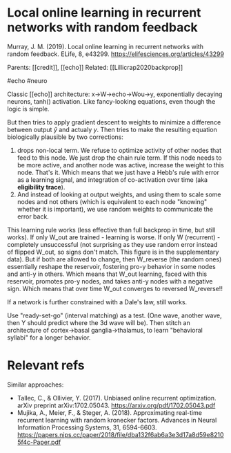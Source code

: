 # Local online learning in recurrent networks with random feedback

Murray, J. M. (2019). Local online learning in recurrent networks with random feedback. ELife, 8, e43299.
https://elifesciences.org/articles/43299

Parents: [[credit]], [[echo]]
Related: [[Lillicrap2020backprop]]

#echo #neuro


Classic [[echo]] architecture: x→W→echo→Wou→y, exponentially decaying neurons, tanh() activation. Like fancy-looking equations, even though the logic is simple.

But then tries to apply gradient descent to weights to minimize a difference between output $\hat y$ and actualy $y$. Then tries to make the resulting equation biologically plausible by two corrections:
1. drops non-local term. We refuse to optimize activity of other nodes that feed to this node. We just drop the chain rule term. If this node needs to be more active, and another node was active, increase the weight to this node. That's it. Which means that we just have a Hebb's rule with error as a learning signal, and integration of co-activation over time (aka **eligibility trace**).
2. And instead of looking at output weights, and using them to scale some nodes and not others (which is equivalent to each node "knowing" whether it is important), we use random weights to communicate the error back. 

This learning rule works (less effective than full backprop in time, but still works). If only W_out are trained - learning is worse. If only W (recurrent) - completely unsuccessful (not surprising as they use random error instead of flipped W_out, so signs don't match. This figure is in the supplementary data). But if both are allowed to change, then W_reverse (the random ones) essentially reshape the reservoir, fostering pro-y behavior in some nodes and anti-y in others. Which means that W_out learning, faced with this reservoir, promotes pro-y nodes, and takes anti-y nodes with a negative sign. Which means that over time W_out converges to reversed W_reverse!!

If a network is further constrained with a Dale's law, still works.

Use "ready-set-go" (interval matching) as a test. (One wave, another wave, then Y should predict where the 3d wave will be). Then stitch an architecture of cortex→basal ganglia→thalamus, to learn "behavioral syllabi" for a longer behavior.

# Relevant refs

Similar approaches: 
* Tallec, C., & Ollivier, Y. (2017). Unbiased online recurrent optimization. arXiv preprint arXiv:1702.05043. https://arxiv.org/pdf/1702.05043.pdf
* Mujika, A., Meier, F., & Steger, A. (2018). Approximating real-time recurrent learning with random kronecker factors. Advances in Neural Information Processing Systems, 31, 6594-6603.  https://papers.nips.cc/paper/2018/file/dba132f6ab6a3e3d17a8d59e82105f4c-Paper.pdf

